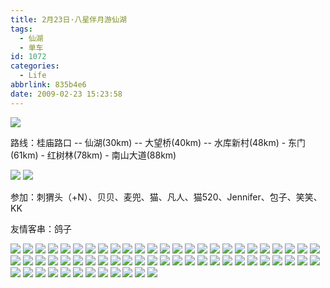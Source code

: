```yaml
---
title: 2月23日·八星伴月游仙湖
tags:
  - 仙湖
  - 单车
id: 1072
categories:
  - Life
abbrlink: 835b4e6
date: 2009-02-23 15:23:58
---
```


![](/images/2009/02/23_23_152358_63_10848.jpg) 

路线：桂庙路口 -- 仙湖(30km) -- 大望桥(40km) -- 水库新村(48km) - 东门(61km) - 红树林(78km) - 南山大道(88km) 
<!--more-->
![](/images/2009/02/23_23_152358_43_10849.jpg) 
![](/images/2009/02/23_23_152358_44_10850.jpg) 

参加：刺猬头（+N）、贝贝、麦兜、猫、凡人、猫520、Jennifer、包子、笑笑、KK 

友情客串：鸽子 

![](/images/2009/02/23_23_152358_10851.jpg) 
![](/images/2009/02/23_23_152358_0_10852.jpg) 
![](/images/2009/02/23_23_152358_1_10853.jpg) 
![](/images/2009/02/23_23_152358_2_10854.jpg) 
![](/images/2009/02/23_23_152358_3_10855.jpg) 
![](/images/2009/02/23_23_152358_4_10856.jpg) 
![](/images/2009/02/23_23_152358_5_10857.jpg) 
![](/images/2009/02/23_23_152358_6_10858.jpg) 
![](/images/2009/02/23_23_152358_7_10859.jpg) 
![](/images/2009/02/23_23_152358_8_10860.jpg) 
![](/images/2009/02/23_23_152358_9_10861.jpg) 
![](/images/2009/02/23_23_152358_10_10862.jpg) 
![](/images/2009/02/23_23_152358_11_10863.jpg) 
![](/images/2009/02/23_23_152358_12_10864.jpg) 
![](/images/2009/02/23_23_152358_13_10865.jpg) 
![](/images/2009/02/23_23_152358_14_10866.jpg) 
![](/images/2009/02/23_23_152358_15_10867.jpg) 
![](/images/2009/02/23_23_152358_16_10868.jpg) 
![](/images/2009/02/23_23_152358_17_10869.jpg) 
![](/images/2009/02/23_23_152358_18_10870.jpg) 
![](/images/2009/02/23_23_152358_19_10871.jpg) 
![](/images/2009/02/23_23_152358_20_10872.jpg) 
![](/images/2009/02/23_23_152358_21_10873.jpg) 
![](/images/2009/02/23_23_152358_22_10874.jpg) 
![](/images/2009/02/23_23_152358_23_10875.jpg) 
![](/images/2009/02/23_23_152358_24_10876.jpg) 
![](/images/2009/02/23_23_152358_25_10877.jpg) 
![](/images/2009/02/23_23_152358_26_10878.jpg) 
![](/images/2009/02/23_23_152358_27_10879.jpg) 
![](/images/2009/02/23_23_152358_28_10880.jpg) 
![](/images/2009/02/23_23_152358_29_10881.jpg) 
![](/images/2009/02/23_23_152358_30_10882.jpg) 
![](/images/2009/02/23_23_152358_31_10883.jpg) 
![](/images/2009/02/23_23_152358_32_10884.jpg) 
![](/images/2009/02/23_23_152358_33_10885.jpg) 
![](/images/2009/02/23_23_152358_34_10886.jpg) 
![](/images/2009/02/23_23_152358_35_10887.jpg) 
![](/images/2009/02/23_23_152358_36_10888.jpg) 
![](/images/2009/02/23_23_152358_37_10889.jpg) 
![](/images/2009/02/23_23_152358_38_10890.jpg) 
![](/images/2009/02/23_23_152358_39_10891.jpg) 
![](/images/2009/02/23_23_152358_40_10892.jpg) 
![](/images/2009/02/23_23_152358_41_10893.jpg) 
![](/images/2009/02/23_23_152358_42_10894.jpg) 
![](/images/2009/02/23_23_152358_45_10895.jpg) 
![](/images/2009/02/23_23_152358_46_10896.jpg) 
![](/images/2009/02/23_23_152358_47_10897.jpg) 
![](/images/2009/02/23_23_152358_48_10898.jpg) 
![](/images/2009/02/23_23_152358_49_10899.jpg) 
![](/images/2009/02/23_23_152358_50_10900.jpg) 
![](/images/2009/02/23_23_152358_51_10901.jpg) 
![](/images/2009/02/23_23_152358_52_10902.jpg) 
![](/images/2009/02/23_23_152358_53_10903.jpg) 
![](/images/2009/02/23_23_152358_54_10904.jpg) 
![](/images/2009/02/23_23_152358_55_10905.jpg) 
![](/images/2009/02/23_23_152358_56_10906.jpg) 
![](/images/2009/02/23_23_152358_57_10907.jpg) 
![](/images/2009/02/23_23_152358_58_10908.jpg) 
![](/images/2009/02/23_23_152358_59_10909.jpg) 
![](/images/2009/02/23_23_152358_60_10910.jpg) 
![](/images/2009/02/23_23_152358_61_10911.jpg) 
![](/images/2009/02/23_23_152358_62_10912.jpg)
